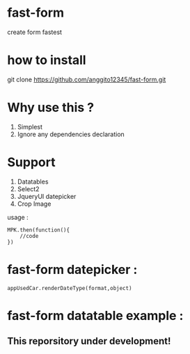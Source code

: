 # fast-form
create form fastest

# how to install 

git clone https://github.com/anggito12345/fast-form.git

# Why use this ? 
1. Simplest
2. Ignore any dependencies declaration

# Support

1. Datatables
2. Select2 
3. JqueryUI datepicker
4. Crop Image

usage : 
```
MPK.then(function(){
	//code	
})
```

# fast-form datepicker : 

```
appUsedCar.renderDateType(format,object)
```

# fast-form datatable example : 


## This reporsitory under development!